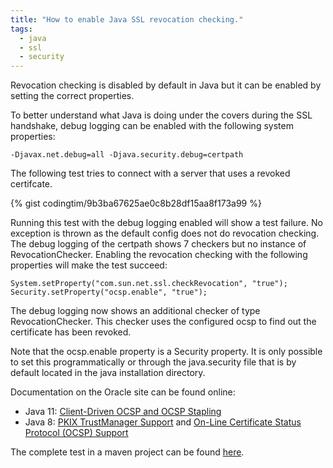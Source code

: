 ```yaml
---
title: "How to enable Java SSL revocation checking."
tags:
  - java
  - ssl
  - security
---
```


Revocation checking is disabled by default in Java but it can be enabled by setting the correct properties.

To better understand what Java is doing under the covers during the SSL handshake, debug logging can be enabled with the following system properties:

```
-Djavax.net.debug=all -Djava.security.debug=certpath
```

The following test tries to connect with a server that uses a revoked certifcate. 

{% gist codingtim/9b3ba67625ae0c8b28df15aa8f173a99 %}

Running this test with the debug logging enabled will show a test failure. 
No exception is thrown as the default config does not do revocation checking.
The debug logging of the certpath shows 7 checkers but no instance of RevocationChecker.
Enabling the revocation checking with the following properties will make the test succeed: 

```
System.setProperty("com.sun.net.ssl.checkRevocation", "true");
Security.setProperty("ocsp.enable", "true");
```
    
The debug logging now shows an additional checker of type RevocationChecker.
This checker uses the configured ocsp to find out the certificate has been revoked.

Note that the ocsp.enable property is a Security property. 
It is only possible to set this programmatically or through the java.security file that is by default located in the java installation directory.
    
Documentation on the Oracle site can be found online:
- Java 11: [Client-Driven OCSP and OCSP Stapling](https://docs.oracle.com/en/java/javase/11/security/java-secure-socket-extension-jsse-reference-guide.html#GUID-E1A3A7C3-309A-4415-903B-B31C96F68C86)
- Java 8: [PKIX TrustManager Support](https://docs.oracle.com/javase/8/docs/technotes/guides/security/jsse/JSSERefGuide.html#CERTPATH) and [On-Line Certificate Status Protocol (OCSP) Support](https://docs.oracle.com/javase/8/docs/technotes/guides/security/certpath/CertPathProgGuide.html#AppC)

The complete test in a maven project can be found [here](https://github.com/codingtim/ssl-revocation/blob/master/src/test/java/AwsSslTest.java).
